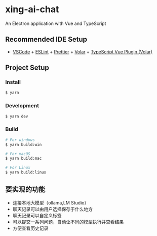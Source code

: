 # xing-ai-chat

An Electron application with Vue and TypeScript

## Recommended IDE Setup

- [VSCode](https://code.visualstudio.com/) + [ESLint](https://marketplace.visualstudio.com/items?itemName=dbaeumer.vscode-eslint) + [Prettier](https://marketplace.visualstudio.com/items?itemName=esbenp.prettier-vscode) + [Volar](https://marketplace.visualstudio.com/items?itemName=Vue.volar) + [TypeScript Vue Plugin (Volar)](https://marketplace.visualstudio.com/items?itemName=Vue.vscode-typescript-vue-plugin)

## Project Setup

### Install

```bash
$ yarn
```

### Development

```bash
$ yarn dev
```

### Build

```bash
# For windows
$ yarn build:win

# For macOS
$ yarn build:mac

# For Linux
$ yarn build:linux
```

## 要实现的功能

- 连接本地大模型（ollama,LM Studio）
- 聊天记录可以由用户选择保存于什么地方
- 聊天记录可以自定义标签
- 可以提交一系列问题，自动让不同的模型执行并查看结果
- 方便查看历史记录